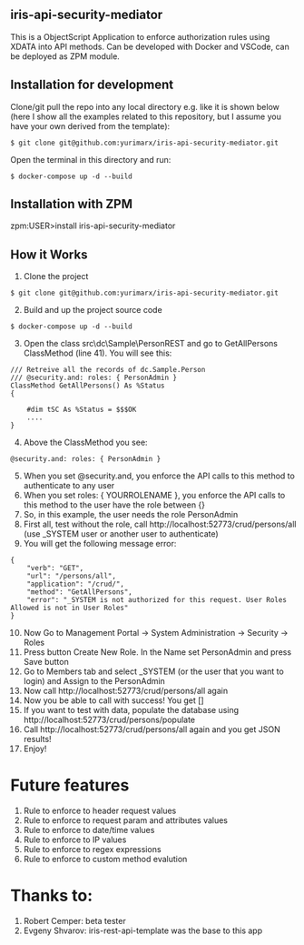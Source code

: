 ## iris-api-security-mediator
This is a ObjectScript Application to enforce authorization rules using XDATA into API methods.
Can be developed with Docker and VSCode,
can be deployed as ZPM module.

## Installation for development

Clone/git pull the repo into any local directory e.g. like it is shown below (here I show all the examples related to this repository, but I assume you have your own derived from the template):

```
$ git clone git@github.com:yurimarx/iris-api-security-mediator.git
```

Open the terminal in this directory and run:

```
$ docker-compose up -d --build
```

## Installation with ZPM

zpm:USER>install iris-api-security-mediator

## How it Works

1. Clone the project 
```
$ git clone git@github.com:yurimarx/iris-api-security-mediator.git
```

2. Build and up the project source code
```
$ docker-compose up -d --build
```

3. Open the class src\dc\Sample\PersonREST and go to GetAllPersons ClassMethod (line 41). You will see this:
```
/// Retreive all the records of dc.Sample.Person
/// @security.and: roles: { PersonAdmin }  
ClassMethod GetAllPersons() As %Status
{
 
    #dim tSC As %Status = $$$OK
    ....
}
```

4. Above the ClassMethod you see: 
```
@security.and: roles: { PersonAdmin }
```

5. When you set @security.and, you enforce the API calls to this method to authenticate to any user
6. When you set roles: { YOURROLENAME }, you enforce the API calls to this method to the user have the role between {}
7. So, in this example, the user needs the role PersonAdmin
8. First all, test without the role, call http://localhost:52773/crud/persons/all (use _SYSTEM user or another user to authenticate)
9. You will get the following message error:
```
{
    "verb": "GET",
    "url": "/persons/all",
    "application": "/crud/",
    "method": "GetAllPersons",
    "error": "_SYSTEM is not authorized for this request. User Roles Allowed is not in User Roles"
}
```
10. Now Go to Management Portal -> System Administration -> Security -> Roles
11. Press button Create New Role. In the Name set PersonAdmin and press Save button
12. Go to Members tab and select _SYSTEM (or the user that you want to login) and Assign to the PersonAdmin
13. Now call http://localhost:52773/crud/persons/all again
14. Now you be able to call with success! You get []
15. If you want to test with data, populate the database using http://localhost:52773/crud/persons/populate
16. Call http://localhost:52773/crud/persons/all again and you get JSON results!
17. Enjoy!


# Future features

1. Rule to enforce to header request values
2. Rule to enforce to request param and attributes values
3. Rule to enforce to date/time values
4. Rule to enforce to IP values
5. Rule to enforce to regex expressions
6. Rule to enforce to custom method evalution

# Thanks to:

1. Robert Cemper: beta tester
2. Evgeny Shvarov: iris-rest-api-template was the base to this app



